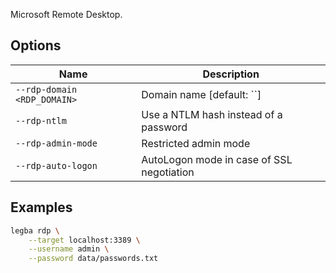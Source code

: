 Microsoft Remote Desktop.

## Options

| Name | Description |
| ---- | ----------- |
| `--rdp-domain <RDP_DOMAIN>` | Domain name [default: ``] |
| `--rdp-ntlm` | Use a NTLM hash instead of a password |
| `--rdp-admin-mode` | Restricted admin mode |
| `--rdp-auto-logon` | AutoLogon mode in case of SSL negotiation |

## Examples

```sh
legba rdp \
    --target localhost:3389 \
    --username admin \
    --password data/passwords.txt
```